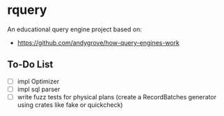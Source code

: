 # rquery

An educational query engine project based on:

* https://github.com/andygrove/how-query-engines-work

## To-Do List

- [ ] impl Optimizer
- [ ] impl sql parser
- [ ] write fuzz tests for physical plans (create a RecordBatches generator using crates like fake or quickcheck)